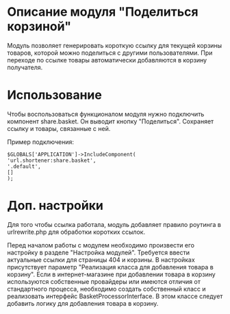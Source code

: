 # Описание модуля "Поделиться корзиной"

Модуль позволяет генерировать короткую ссылку для текущей корзины товаров, которой можно поделиться с другими
пользователями. При переходе по ссылке товары автоматически добавляются в корзину получателя.

# Использование

Чтобы воспользоваться функционалом модуля
нужно подключить компонент share.basket. Он выводит кнопку "Поделиться". Сохраняет ссылку и товары, связанные с ней.


Пример подключения:
```
$GLOBALS['APPLICATION']->IncludeComponent(
'url.shortener:share.basket',
'.default',
[]
);
```

# Доп. настройки
Для того чтобы ссылка работала, модуль добавляет правило роутинга в urlrewrite.php для обработки коротких ссылок.

Перед началом работы с модулем необходимо произвести его настройку в разделе "Настройка модулей".
Требуется ввести актуальные ссылки для страницы 404 и корзины.
В настройках присутствует параметр "Реализация класса для добавления товара в корзину".
Если в интернет-магазине при добавлении товара в корзину используются собственные провайдеры или имеются отличия
от стандартного процесса, необходимо создать собственный класс и реализовать интерфейс BasketProcessorInterface.
В этом классе следует добавить логику для добавления товара в корзину.